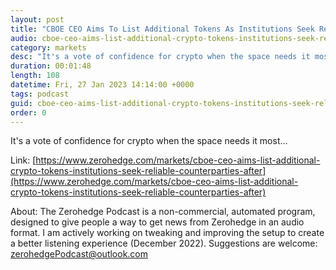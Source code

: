 ```yaml
---
layout: post
title: "CBOE CEO Aims To List Additional Tokens As Institutions Seek Reliable Crypto Counterparties "
audio: cboe-ceo-aims-list-additional-crypto-tokens-institutions-seek-reliable-counterparties-after-0
category: markets
desc: "It's a vote of confidence for crypto when the space needs it most..."
duration: 00:01:48
length: 108
datetime: Fri, 27 Jan 2023 14:14:00 +0000
tags: podcast
guid: cboe-ceo-aims-list-additional-crypto-tokens-institutions-seek-reliable-counterparties-after-0
order: 0
---
```

It's a vote of confidence for crypto when the space needs it most...

Link: [https://www.zerohedge.com/markets/cboe-ceo-aims-list-additional-crypto-tokens-institutions-seek-reliable-counterparties-after](https://www.zerohedge.com/markets/cboe-ceo-aims-list-additional-crypto-tokens-institutions-seek-reliable-counterparties-after)

About: The Zerohedge Podcast is a non-commercial, automated program, designed to give people a way to get news from Zerohedge in an audio format.  I am actively working on tweaking and improving the setup to create a better listening experience (December 2022).  Suggestions are welcome: [zerohedgePodcast@outlook.com](mailto:zerohedgePodcast@outlook.com)